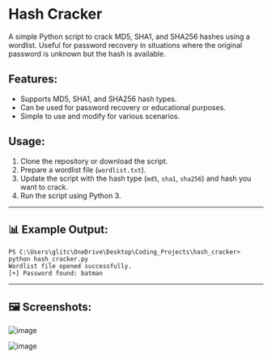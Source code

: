 # Hash Cracker

A simple Python script to crack MD5, SHA1, and SHA256 hashes using a wordlist. Useful for password recovery in situations where the original password is unknown but the hash is available.

## Features:
- Supports MD5, SHA1, and SHA256 hash types.
- Can be used for password recovery or educational purposes.
- Simple to use and modify for various scenarios.

## Usage:
1. Clone the repository or download the script.
2. Prepare a wordlist file (`wordlist.txt`).
3. Update the script with the hash type (`md5`, `sha1`, `sha256`) and hash you want to crack.
4. Run the script using Python 3.
---
## 📊 Example Output:

```text
PS C:\Users\glitc\OneDrive\Desktop\Coding_Projects\hash_cracker> python hash_cracker.py
Wordlist file opened successfully.
[+] Password found: batman
```
---
## 🖼️ Screenshots:
![image](https://github.com/user-attachments/assets/8262329f-4627-46ba-a4aa-5eca034c3cde)

![image](https://github.com/user-attachments/assets/8aad16ac-348c-43f2-adbe-4454cc2f1478)
